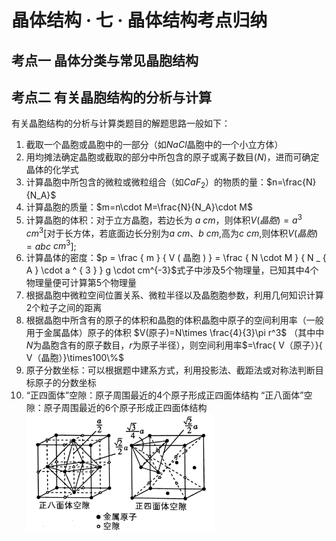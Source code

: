 # 晶体结构 · 七 · 晶体结构考点归纳
## 考点一 晶体分类与常见晶胞结构



## 考点二 有关晶胞结构的分析与计算
有关晶胞结构的分析与计算类题目的解题思路一般如下：
1. 截取一个晶胞或晶胞中的一部分（如$NaCl$晶胞中的一个小立方体）
2. 用均摊法确定晶胞或截取的部分中所包含的原子或离子数目($N$)，进而可确定晶体的化学式
3. 计算晶胞中所包含的微粒或微粒组合（如$CaF_2$）的物质的量：$n=\frac{N}{N_A}$
4. 计算晶胞的质量：$m=n\cdot M=\frac{N}{N_A}\cdot M$
5. 计算晶胞的体积：对于立方晶胞，若边长为 $a$ $cm$，则体积$V(晶胞)=a^3$ $cm^3$[对于长方体，若底面边长分别为$a$ $cm$、$b$ $cm$,高为$c$ $cm$,则体积$V(晶胞)=abc$ $cm^3$];
6. 计算晶体的密度：$p = \frac { m } { V ( 晶胞 ) } = \frac { N \cdot M } { N _ { A } \cdot a ^ { 3 } } g \cdot cm^{-3}$式子中涉及$5$个物理量，已知其中$4$个物理量便可计算第$5$个物理量
7. 根据晶胞中微粒空间位置关系、微粒半径以及晶胞胞参数，利用几何知识计算$2$个粒子之间的距离
8. 根据晶胞中所含有的原子的体积和晶胞的体积晶胞中原子的空间利用率（一般用于金属晶体）原子的体积 $V(原子)=N\times \frac{4}{3}\pi r^3$ （其中中$N$为晶胞含有的原子数目，$r$为原子半径），则空间利用率$=\frac{ V（原子）}{ V（晶胞）}\times100\%$
9. 原子分数坐标：可以根据题中建系方式，利用投影法、截距法或对称法判断目标原子的分数坐标
10. “正四面体”空隙：原子周围最近的$4$个原子形成正四面体结构
    “正八面体”空隙：原子周围最近的$6$个原子形成正四面体结构
    <img title="" src="images/7.1.jfif" alt="" width="300">